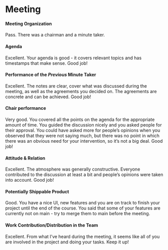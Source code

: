 # Meeting
#### Meeting Organization
Pass.
There was a chairman and a minute taker.

#### Agenda 
Excellent.
Your agenda is good - it covers relevant topics and has timestamps that make sense. Good job!

#### Performance of the *Previous* Minute Taker
Excellent.
The notes are clear, cover what was discussed during the meeting, as well as the agreements you decided on. The agreements are concrete and can be achieved. Good job!

#### Chair performance
Very good.
You covered all the points on the agenda for the appropriate amount of time. You guided the discussion nicely and you asked people for their approval. You could have asked more for people’s opinions when you observed that they were not saying much, but there was no point in which there was an obvious need for your intervention, so it’s not a big deal. Good job!

#### Attitude & Relation
Excellent.
The atmosphere was generally constructive. Everyone contributed to the discussion at least a bit and people’s opinions were taken into account. Good job!

#### Potentially Shippable Product
Good.
You have a nice UI, new features and you are on track to finish your project until the end of the course. You said that some of your features are currently not on main - try to merge them to main before the meeting.

#### Work Contribution/Distribution in the Team
Excellent.
From what I’ve heard during the meeting, it seems like all of you are involved in the project and doing your tasks. Keep it up!


